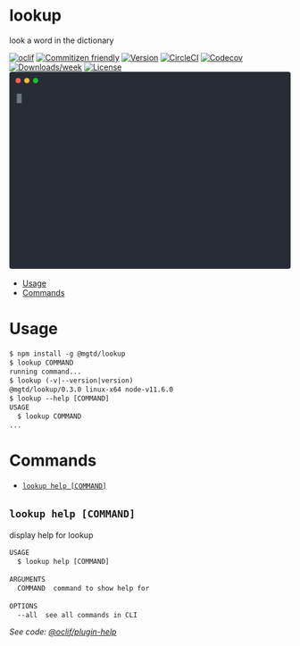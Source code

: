 lookup
======

look a word in the dictionary

[![oclif](https://img.shields.io/badge/cli-oclif-brightgreen.svg)](https://oclif.io)
[![Commitizen friendly](https://img.shields.io/badge/commitizen-friendly-brightgreen.svg)](http://commitizen.github.io/cz-cli/)
[![Version](https://img.shields.io/npm/v/@mgtd/lookup.svg)](https://www.npmjs.com/package/@mgtd/lookup)
[![CircleCI](https://circleci.com/gh/Enter-tainer/lookup/tree/master.svg?style=shield)](https://circleci.com/gh/Enter-tainer/lookup/tree/master)
[![Codecov](https://codecov.io/gh/Enter-tainer/lookup/branch/master/graph/badge.svg)](https://codecov.io/gh/Enter-tainer/lookup)
[![Downloads/week](https://img.shields.io/npm/dw/@mgtd/lookup.svg)](https://npmjs.org/package/@mgtd/lookup)
[![License](https://img.shields.io/npm/l/@mgtd/lookup.svg)](https://github.com/Enter-tainer/lookup/blob/master/package.json)
![demo](examples/demo.svg)
<!-- toc -->
* [Usage](#usage)
* [Commands](#commands)
<!-- tocstop -->
# Usage
<!-- usage -->
```sh-session
$ npm install -g @mgtd/lookup
$ lookup COMMAND
running command...
$ lookup (-v|--version|version)
@mgtd/lookup/0.3.0 linux-x64 node-v11.6.0
$ lookup --help [COMMAND]
USAGE
  $ lookup COMMAND
...
```
<!-- usagestop -->
# Commands
<!-- commands -->
* [`lookup help [COMMAND]`](#lookup-help-command)

## `lookup help [COMMAND]`

display help for lookup

```
USAGE
  $ lookup help [COMMAND]

ARGUMENTS
  COMMAND  command to show help for

OPTIONS
  --all  see all commands in CLI
```

_See code: [@oclif/plugin-help](https://github.com/oclif/plugin-help/blob/v2.1.6/src/commands/help.ts)_
<!-- commandsstop -->
